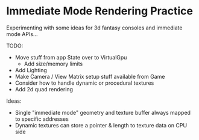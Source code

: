 # Immediate Mode Rendering Practice

Experimenting with some ideas for 3d fantasy consoles and immediate mode APIs...

TODO:
- Move stuff from app State over to VirtualGpu
  - Add size/memory limits
- Add Lighting
- Make Camera / View Matrix setup stuff available from Game
- Consider how to handle dynamic or procedural textures
- Add 2d quad rendering


Ideas:
- Single "immediate mode" geometry and texture buffer always mapped to specific addresses
- Dynamic textures can store a pointer & length to texture data on CPU side